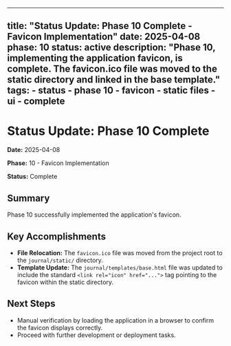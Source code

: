 ***

title: "Status Update: Phase 10 Complete - Favicon Implementation"
date: 2025-04-08
phase: 10
status: active
description: "Phase 10, implementing the application favicon, is complete. The favicon.ico file was moved to the static directory and linked in the base template."
tags:
\- status
\- phase 10
\- favicon
\- static files
\- ui
\- complete
-----------

# Status Update: Phase 10 Complete

**Date:** 2025-04-08

**Phase:** 10 - Favicon Implementation

**Status:** Complete

## Summary

Phase 10 successfully implemented the application's favicon.

## Key Accomplishments

- **File Relocation:** The `favicon.ico` file was moved from the project root to the `journal/static/` directory.
- **Template Update:** The `journal/templates/base.html` file was updated to include the standard `<link rel="icon" href="...">` tag pointing to the favicon within the static directory.

## Next Steps

- Manual verification by loading the application in a browser to confirm the favicon displays correctly.
- Proceed with further development or deployment tasks.
